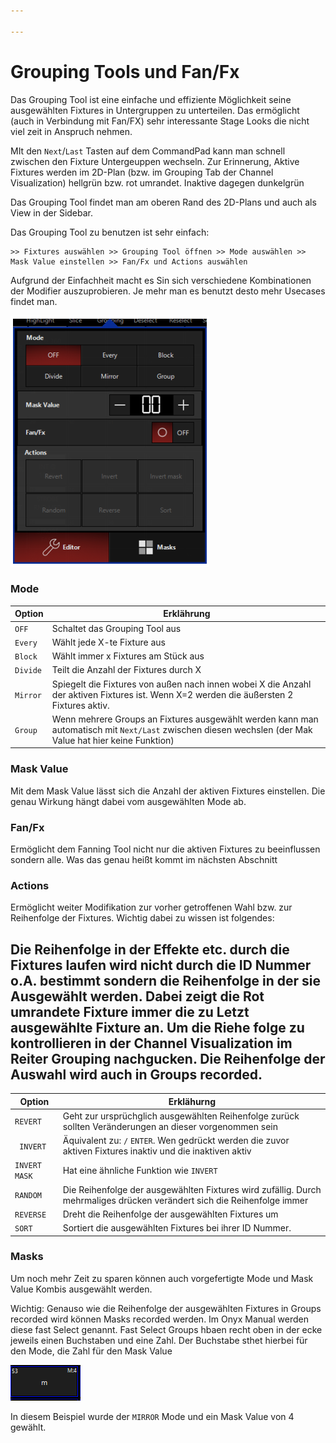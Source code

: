 ```yaml
---

---
```


# Grouping Tools und Fan/Fx

Das Grouping Tool ist eine einfache und effiziente Möglichkeit seine ausgewählten Fixtures in Untergruppen zu unterteilen. Das ermöglicht (auch in Verbindung mit Fan/FX) sehr interessante Stage Looks die nicht viel zeit in Anspruch nehmen. 

MIt den `Next`/`Last` Tasten auf dem CommandPad kann man schnell zwischen den Fixture Untergeuppen wechseln. Zur Erinnerung, Aktive Fixtures werden im 2D-Plan (bzw. im Grouping Tab der Channel Visualization) hellgrün bzw. rot umrandet. Inaktive dagegen dunkelgrün

Das Grouping Tool findet man am oberen Rand des 2D-Plans und auch als View in der Sidebar.

Das Grouping Tool zu benutzen ist sehr einfach:

```
>> Fixtures auswählen >> Grouping Tool öffnen >> Mode auswählen >> Mask Value einstellen >> Fan/Fx und Actions auswählen
```

Aufgrund der Einfachheit macht es Sin sich verschiedene Kombinationen der Modifier auszuprobieren. Je mehr man es benutzt desto mehr Usecases findet man.

![Grouping](Pics/10_Grouping.PNG)

### Mode

| Option   | Erklährung                                                   |
| -------- | ------------------------------------------------------------ |
| `OFF`    | Schaltet das Grouping Tool aus                               |
| `Every`  | Wählt jede X-te Fixture aus                                  |
| `Block`  | Wählt immer x Fixtures am Stück aus                          |
| `Divide` | Teilt die Anzahl der Fixtures durch X                        |
| `Mirror` | Spiegelt die Fixtures von außen nach innen wobei X die Anzahl der aktiven Fixtures ist. Wenn X=2 werden die äußersten 2 Fixtures aktiv. |
| `Group`  | Wenn mehrere Groups an Fixtures ausgewählt werden kann man automatisch mit  `Next/Last` zwischen diesen wechslen (der Mak Value hat hier keine Funktion) |

### Mask Value

Mit dem Mask Value lässt sich die Anzahl der aktiven Fixtures einstellen. Die genau Wirkung hängt dabei vom ausgewählten Mode ab.

### Fan/Fx

Ermöglicht dem Fanning Tool nicht nur die aktiven Fixtures zu beeinflussen sondern alle. Was das genau heißt kommt im nächsten Abschnitt

### Actions

Ermöglicht weiter Modifikation zur vorher getroffenen Wahl bzw. zur Reihenfolge der Fixtures. Wichtig dabei zu wissen ist folgendes:

## Die Reihenfolge in der Effekte etc. durch die Fixtures laufen wird nicht durch die ID Nummer o.A. bestimmt sondern die Reihenfolge in der sie Ausgewählt werden. Dabei zeigt die Rot umrandete Fixture immer die zu Letzt ausgewählte Fixture an. Um die Riehe folge zu kontrollieren in der Channel Visualization im Reiter Grouping nachgucken. Die Reihenfolge der Auswahl wird auch in Groups recorded.

| Option        | Erklähurng                                                   |
| ------------- | ------------------------------------------------------------ |
| `REVERT`      | Geht zur ursprüchglich ausgewählten Reihenfolge zurück sollten Veränderungen an dieser vorgenommen sein |
| ` INVERT`     | Äquivalent zu: `/` `ENTER`. Wen gedrückt werden die zuvor aktiven Fixtures inaktiv und die inaktiven aktiv |
| `INVERT MASK` | Hat eine ähnliche Funktion wie `INVERT`                      |
| `RANDOM`      | Die Reihenfolge der ausgewählten Fixtures wird zufällig. Durch mehrmaliges drücken verändert sich die Reihenfolge immer |
| `REVERSE`     | Dreht die Reihenfolge der ausgewählten Fixtures um           |
| `SORT`        | Sortiert die ausgewählten Fixtures bei ihrer ID Nummer.      |

### Masks

Um noch mehr Zeit zu sparen können auch vorgefertigte Mode und Mask Value Kombis ausgewählt werden.

Wichtig: Genauso wie die Reihenfolge der ausgewählten Fixtures in Groups recorded wird können Masks recorded werden. Im Onyx Manual werden diese fast Select genannt. Fast Select Groups hbaen recht oben in der ecke jeweils einen Buchstaben und eine Zahl. Der Buchstabe sthet hierbei für den Mode, die Zahl für den Mask Value

![FastSelect](Pics/10_FastSelect.PNG)

In diesem Beispiel wurde der `MIRROR` Mode und ein Mask Value von 4 gewählt.